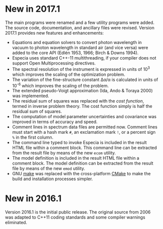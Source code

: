 # New in 2017.1

The main programs were renamed and a few utility programs were added.
The source code, documentation, and ancillary files were revised.
Version 2017.1 provides new features and enhancements:

* Equations and equation solvers to convert photon wavelength in vacuum
to photon wavelength in standard air (and vice versa) were added to the
core API (Edlén 1953, 1966; Birch & Downs 1994).
* Especia uses standard C++-11 multithreading, if your compiler does
not support Open Multiprocessing directives.
* The spectral resolution of the instrument is expressed in units of
10<sup>3</sup> which improves the scaling of the optimization problem.
* The variation of the fine-structure constant Δα/α is calculated in
units of 10<sup>-6</sup> which improves the scaling of the problem.
* The extended pseudo-Voigt approximation (Ida, Ando &
Toraya 2000) was implemented.
* The residual sum of squares was replaced with the *cost function*,
termed in inverse problem theory. The cost function simply is half the
residual sum of squares.
* The computation of model parameter uncertainties and covariance was
improved in terms of accuracy and speed.
* Comment lines in spectrum data files are permitted now. Comment lines
must start with a hash mark `#`, an exclamation mark `!`, or a percent
sign `%` in the first column.
* The command line typed to invoke Especia is included in the result HTML
file within a comment block. This command line can be extracted from the
result file by means of the new `ecom` utility.
* The model definition is included in the result HTML file within a comment
block. The model definition can be extracted from the result file by means
of the new `emod` utility.
* GNU [make](https://www.gnu.org/software/make/) was replaced with the
cross-platform [CMake](https://cmake.org) to make the build and installation
processes simpler.

# New in 2016.1

Version 2016.1 is the initial public release. The original source from 2006
was adapted to C++11 coding standards and some compiler warnings eliminated.

